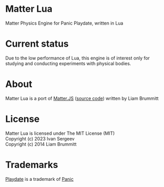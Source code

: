 # Matter Lua

Matter Physics Engine for Panic Playdate, written in Lua

# Current status

Due to the low performance of Lua, this engine is of interest only for studying and conducting experiments with physical bodies.


# About

Matter Lua is a port of [Matter.JS](https://brm.io/matter-js/) ([source code](https://github.com/liabru/matter-js)) written by Liam Brummitt


# License

Matter Lua is licensed under The MIT License (MIT)\
Copyright (c) 2023 Ivan Sergeev\
Copyright (c) 2014 Liam Brummitt

# Trademarks

[Playdate](https://play.date/) is a trademark of [Panic](https://panic.com/)
